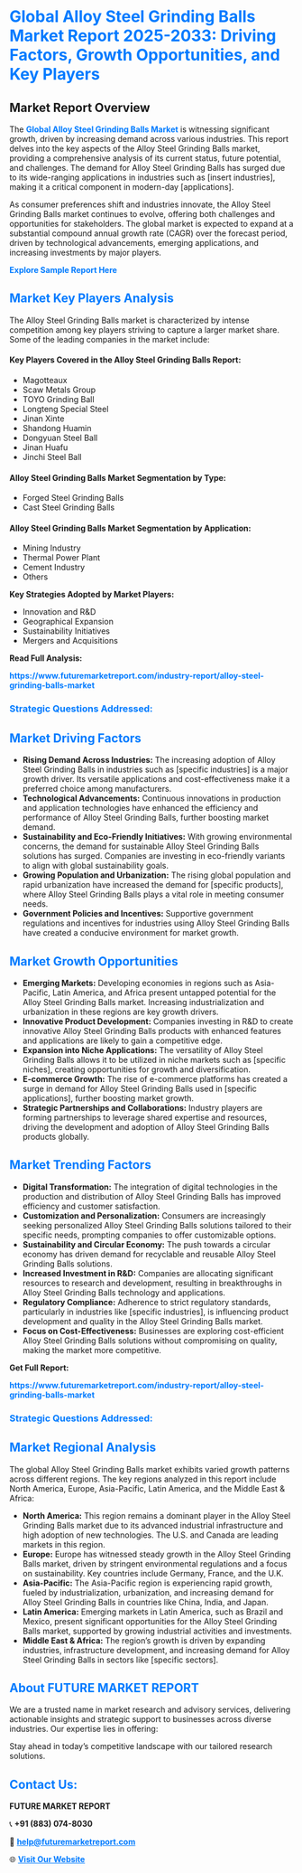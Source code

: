 <h1 style="color: #007BFF;">Global Alloy Steel Grinding Balls Market Report 2025-2033: Driving Factors, Growth Opportunities, and Key Players</h1>

<section id="overview">
<h2>Market Report Overview</h2>
<p>The <a href="https://www.futuremarketreport.com/industry-report/alloy-steel-grinding-balls-market" style="color: #007BFF; text-decoration: none;"><strong>Global Alloy Steel Grinding Balls Market</strong></a> is witnessing significant growth, driven by increasing demand across various industries. This report delves into the key aspects of the Alloy Steel Grinding Balls market, providing a comprehensive analysis of its current status, future potential, and challenges. The demand for Alloy Steel Grinding Balls has surged due to its wide-ranging applications in industries such as [insert industries], making it a critical component in modern-day [applications].</p>
<p>As consumer preferences shift and industries innovate, the Alloy Steel Grinding Balls market continues to evolve, offering both challenges and opportunities for stakeholders. The global market is expected to expand at a substantial compound annual growth rate (CAGR) over the forecast period, driven by technological advancements, emerging applications, and increasing investments by major players.</p>
</section>

<section id="overview">
<p><a href="https://www.futuremarketreport.com/request-sample/reportId=53625" style="color: #007BFF; text-decoration: none;"><strong>Explore Sample Report Here</strong></a></p>
</section>

<section id="key-players">
<h2 style="color: #007BFF;">Market Key Players Analysis</h2>
<p>The Alloy Steel Grinding Balls market is characterized by intense competition among key players striving to capture a larger market share. Some of the leading companies in the market include:</p>
<h4>Key Players Covered in the Alloy Steel Grinding Balls Report:</h4>
<ul><li>Magotteaux</li><li>Scaw Metals Group</li><li>TOYO Grinding Ball</li><li>Longteng Special Steel</li><li>Jinan Xinte</li><li>Shandong Huamin</li><li>Dongyuan Steel Ball</li><li>Jinan Huafu</li><li>Jinchi Steel Ball</li></ul>
<h4>Alloy Steel Grinding Balls Market Segmentation by Type:</h4>
<ul><li>Forged Steel Grinding Balls</li><li>Cast Steel Grinding Balls</li></ul>

<h4>Alloy Steel Grinding Balls Market Segmentation by Application:</h4>
<ul><li>Mining Industry</li><li>Thermal Power Plant</li><li>Cement Industry</li><li>Others</li></ul>
<p><strong>Key Strategies Adopted by Market Players:</strong></p>
<ul>
<li>Innovation and R&D</li>
<li>Geographical Expansion</li>
<li>Sustainability Initiatives</li>
<li>Mergers and Acquisitions</li>
</ul>
</section>

<section>
<p><strong>Read Full Analysis: </strong></p><a href="https://www.futuremarketreport.com/industry-report/alloy-steel-grinding-balls-market" style="color: #007BFF; text-decoration: none;"><strong>https://www.futuremarketreport.com/industry-report/alloy-steel-grinding-balls-market</strong></a>
<h3 style="color: #007BFF;">Strategic Questions Addressed:</h3>
</section>

<section id="driving-factors">
<h2 style="color: #007BFF;">Market Driving Factors</h2>
<ul>
<li><strong>Rising Demand Across Industries:</strong> The increasing adoption of Alloy Steel Grinding Balls in industries such as [specific industries] is a major growth driver. Its versatile applications and cost-effectiveness make it a preferred choice among manufacturers.</li>
<li><strong>Technological Advancements:</strong> Continuous innovations in production and application technologies have enhanced the efficiency and performance of Alloy Steel Grinding Balls, further boosting market demand.</li>
<li><strong>Sustainability and Eco-Friendly Initiatives:</strong> With growing environmental concerns, the demand for sustainable Alloy Steel Grinding Balls solutions has surged. Companies are investing in eco-friendly variants to align with global sustainability goals.</li>
<li><strong>Growing Population and Urbanization:</strong> The rising global population and rapid urbanization have increased the demand for [specific products], where Alloy Steel Grinding Balls plays a vital role in meeting consumer needs.</li>
<li><strong>Government Policies and Incentives:</strong> Supportive government regulations and incentives for industries using Alloy Steel Grinding Balls have created a conducive environment for market growth.</li>
</ul>
</section>

<section id="growth-opportunities">
<h2 style="color: #007BFF;">Market Growth Opportunities</h2>
<ul>
<li><strong>Emerging Markets:</strong> Developing economies in regions such as Asia-Pacific, Latin America, and Africa present untapped potential for the Alloy Steel Grinding Balls market. Increasing industrialization and urbanization in these regions are key growth drivers.</li>
<li><strong>Innovative Product Development:</strong> Companies investing in R&D to create innovative Alloy Steel Grinding Balls products with enhanced features and applications are likely to gain a competitive edge.</li>
<li><strong>Expansion into Niche Applications:</strong> The versatility of Alloy Steel Grinding Balls allows it to be utilized in niche markets such as [specific niches], creating opportunities for growth and diversification.</li>
<li><strong>E-commerce Growth:</strong> The rise of e-commerce platforms has created a surge in demand for Alloy Steel Grinding Balls used in [specific applications], further boosting market growth.</li>
<li><strong>Strategic Partnerships and Collaborations:</strong> Industry players are forming partnerships to leverage shared expertise and resources, driving the development and adoption of Alloy Steel Grinding Balls products globally.</li>
</ul>
</section>

<section id="trending-factors">
<h2 style="color: #007BFF;">Market Trending Factors</h2>
<ul>
<li><strong>Digital Transformation:</strong> The integration of digital technologies in the production and distribution of Alloy Steel Grinding Balls has improved efficiency and customer satisfaction.</li>
<li><strong>Customization and Personalization:</strong> Consumers are increasingly seeking personalized Alloy Steel Grinding Balls solutions tailored to their specific needs, prompting companies to offer customizable options.</li>
<li><strong>Sustainability and Circular Economy:</strong> The push towards a circular economy has driven demand for recyclable and reusable Alloy Steel Grinding Balls solutions.</li>
<li><strong>Increased Investment in R&D:</strong> Companies are allocating significant resources to research and development, resulting in breakthroughs in Alloy Steel Grinding Balls technology and applications.</li>
<li><strong>Regulatory Compliance:</strong> Adherence to strict regulatory standards, particularly in industries like [specific industries], is influencing product development and quality in the Alloy Steel Grinding Balls market.</li>
<li><strong>Focus on Cost-Effectiveness:</strong> Businesses are exploring cost-efficient Alloy Steel Grinding Balls solutions without compromising on quality, making the market more competitive.</li>
</ul>
</section>

<section>
<p><strong>Get Full Report: </strong></p><a href="https://www.futuremarketreport.com/industry-report/alloy-steel-grinding-balls-market" style="color: #007BFF; text-decoration: none;"><strong>https://www.futuremarketreport.com/industry-report/alloy-steel-grinding-balls-market</strong></a>
<h3 style="color: #007BFF;">Strategic Questions Addressed:</h3>
</section>


<section id="regional-analysis">
<h2 style="color: #007BFF;">Market Regional Analysis</h2>
<p>The global Alloy Steel Grinding Balls market exhibits varied growth patterns across different regions. The key regions analyzed in this report include North America, Europe, Asia-Pacific, Latin America, and the Middle East & Africa:</p>
<ul>
<li><strong>North America:</strong> This region remains a dominant player in the Alloy Steel Grinding Balls market due to its advanced industrial infrastructure and high adoption of new technologies. The U.S. and Canada are leading markets in this region.</li>
<li><strong>Europe:</strong> Europe has witnessed steady growth in the Alloy Steel Grinding Balls market, driven by stringent environmental regulations and a focus on sustainability. Key countries include Germany, France, and the U.K.</li>
<li><strong>Asia-Pacific:</strong> The Asia-Pacific region is experiencing rapid growth, fueled by industrialization, urbanization, and increasing demand for Alloy Steel Grinding Balls in countries like China, India, and Japan.</li>
<li><strong>Latin America:</strong> Emerging markets in Latin America, such as Brazil and Mexico, present significant opportunities for the Alloy Steel Grinding Balls market, supported by growing industrial activities and investments.</li>
<li><strong>Middle East & Africa:</strong> The region’s growth is driven by expanding industries, infrastructure development, and increasing demand for Alloy Steel Grinding Balls in sectors like [specific sectors].</li>
</ul>
</section>

<footer>
<h2 style="color: #007BFF;">About FUTURE MARKET REPORT</h2>
<p>We are a trusted name in market research and advisory services, delivering actionable insights and strategic support to businesses across diverse industries. Our expertise lies in offering:</p>

<p>Stay ahead in today’s competitive landscape with our tailored research solutions.</p>

<h2 style="color: #007BFF;">Contact Us:</h2>
<p><strong>FUTURE MARKET REPORT</strong></p>
<p>📞 <strong>+91 (883) 074-8030</strong></p>
<p>📧 <strong><a href="mailto:help@futuremarketreport.com" style="color: #007BFF;">help@futuremarketreport.com</a></strong></p>
<p>🌐 <strong><a href="https://www.futuremarketreport.com/" style="color: #007BFF;">Visit Our Website</a></strong></p>
</footer>